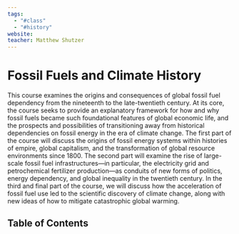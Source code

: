 ```yaml
---
tags:
  - "#class"
  - "#history"
website: 
teacher: Matthew Shutzer
---
```

# Fossil Fuels and Climate History

This course examines the origins and consequences of global fossil fuel dependency from the nineteenth to the late-twentieth century. At its core, the course seeks to provide an explanatory framework for how and why fossil fuels became such foundational features of global economic life, and the prospects and possibilities of transitioning away from historical dependencies on fossil energy in the era of climate change. The first part of the course will discuss the origins of fossil energy systems within histories of empire, global capitalism, and the transformation of global resource environments since 1800. The second part will examine the rise of large-scale fossil fuel infrastructures—in particular, the electricity grid and petrochemical fertilizer production—as conduits of new forms of politics, energy dependency, and global inequality in the twentieth century. In the third and final part of the course, we will discuss how the acceleration of fossil fuel use led to the scientific discovery of climate change, along with new ideas of how to mitigate catastrophic global warming.

## Table of Contents


